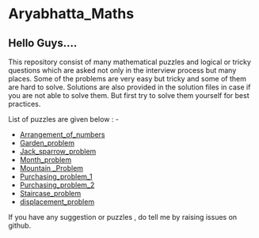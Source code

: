 # Aryabhatta_Maths

## Hello Guys....
This repository consist of many mathematical puzzles and logical or tricky 
questions which are asked not only in the interview process but many places. 
Some of the problems are very easy but tricky and some of them are hard to solve. 
Solutions are also provided in the solution files in case if you are not able to solve them. 
But first try to solve them yourself for best practices.

List of puzzles are given below : -

* [Arrangement_of_numbers](https://github.com/shivani-tomar/Aryabhatta_Maths/tree/master/Arrangement_of_numbers)
* [Garden_problem](https://github.com/shivani-tomar/Aryabhatta_Maths/tree/master/Garden_problem)
* [Jack_sparrow_problem](https://github.com/shivani-tomar/Aryabhatta_Maths/tree/master/Jack_sparrow_problem)
* [Month_problem](https://github.com/shivani-tomar/Aryabhatta_Maths/tree/master/Month_problem)
* [Mountain _Problem](https://github.com/shivani-tomar/Aryabhatta_Maths/tree/master/Mountain%20_Problem)
* [Purchasing_problem_1](https://github.com/shivani-tomar/Aryabhatta_Maths/tree/master/Purchasing_problem_1)
* [Purchasing_problem_2](https://github.com/shivani-tomar/Aryabhatta_Maths/tree/master/Purchasing_problem_2)
* [Staircase_problem](https://github.com/shivani-tomar/Aryabhatta_Maths/tree/master/Staircase_problem)
* [displacement_problem](https://github.com/shivani-tomar/Aryabhatta_Maths/tree/master/displacement_problem)







If you have any suggestion or puzzles , do tell me by raising issues on github.

